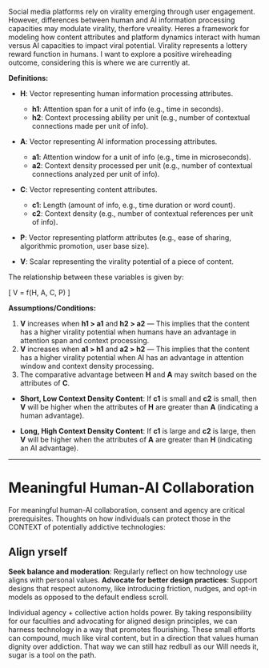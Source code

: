 
Social media platforms rely on virality emerging through user engagement. However, differences between human and AI information processing capacities may modulate virality, therfore vreality. Heres a framework for modeling how content attributes and platform dynamics interact with human versus AI capacities to impact viral potential. Virality represents a lottery reward function in humans. I want to explore a positive wireheading outcome, considering this is where we are currently at.

**Definitions:**

- **H**: Vector representing human information processing attributes. 
  - **h1**: Attention span for a unit of info (e.g., time in seconds).
  - **h2**: Context processing ability per unit (e.g., number of contextual connections made per unit of info).

- **A**: Vector representing AI information processing attributes.
  - **a1**: Attention window for a unit of info (e.g., time in microseconds).
  - **a2**: Context density processed per unit (e.g., number of contextual connections analyzed per unit of info).

- **C**: Vector representing content attributes.
  - **c1**: Length (amount of info, e.g., time duration or word count).
  - **c2**: Context density (e.g., number of contextual references per unit of info).

- **P**: Vector representing platform attributes (e.g., ease of sharing, algorithmic promotion, user base size).

- **V**: Scalar representing the virality potential of a piece of content.

The relationship between these variables is given by:

\[ V = f(H, A, C, P) \]

**Assumptions/Conditions:**

1. **V** increases when **h1 > a1** and **h2 > a2** — This implies that the content has a higher virality potential when humans have an advantage in attention span and context processing.
2. **V** increases when **a1 > h1** and **a2 > h2** — This implies that the content has a higher virality potential when AI has an advantage in attention window and context density processing.
3. The comparative advantage between **H** and **A** may switch based on the attributes of **C**.

- **Short, Low Context Density Content**: If **c1** is small and **c2** is small, then **V** will be higher when the attributes of **H** are greater than **A** (indicating a human advantage).
  
- **Long, High Context Density Content**: If **c1** is large and **c2** is large, then **V** will be higher when the attributes of **A** are greater than **H** (indicating an AI advantage).

---

# Meaningful Human-AI Collaboration

For meaningful human-AI collaboration, consent and agency are critical prerequisites. Thoughts on how individuals can protect those in the CONTEXT of potentially addictive technologies:

## Align yrself

**Seek balance and moderation**: Regularly reflect on how technology use aligns with personal values.
**Advocate for better design practices**: Support designs that respect autonomy, like introducing friction, nudges, and opt-in models as opposed to the default endless scroll.

Individual agency + collective action holds power. By taking responsibility for our faculties and advocating for aligned design principles, we can harness technology in a way that promotes flourishing. These small efforts can compound, much like viral content, but in a direction that values human dignity over addiction. That way we can still haz redbull as our Will needs it, sugar is a tool on the path. 

